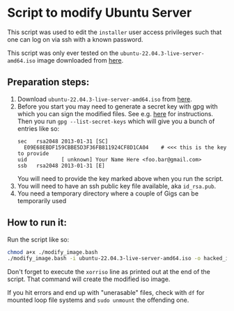 # Script to modify Ubuntu Server 

This script was used to edit the ``installer`` user access privileges such that
one can log on via ssh with a known password.

This script was only ever tested on the ``ubuntu-22.04.3-live-server-amd64.iso`` image downloaded from [here](https://ubuntu.com/download/server).

## Preparation steps:

1) Download ``ubuntu-22.04.3-live-server-amd64.iso`` from [here](https://ubuntu.com/download/server).
2) Before you start you may need to generate a secret key with gpg with which
you can sign the modified files. See e.g. [here](https://docs.github.com/en/authentication/managing-commit-signature-verification/generating-a-new-gpg-key) for instructions. Then you run ``gpg --list-secret-keys`` which will give you a bunch of entries like so:
    ```
    sec   rsa2048 2013-01-31 [SC]
      E09E68EBDF159CBBE5D3F36FB811924CF8D1CA04    # <<< this is the key to provide
    uid           [ unknown] Your Name Here <foo.bar@gmail.com>
    ssb   rsa2048 2013-01-31 [E]
    ```
    You will need to provide the key marked above when you run the script.
3) You will need to have an ssh public key file available, aka ``id_rsa.pub``.
4) You need a temporary directory where a couple of Gigs can be temporarily used


## How to run it:

Run the script like so:

```bash
chmod a+x ./modify_image.bash
./modify_image.bash -i ubuntu-22.04.3-live-server-amd64.iso -o hacked_image.iso -w /path/to/my/working/directory -k my_gpg_key -s ~/.ssh/id_rsa.pub
```

Don't forget to execute the ``xorriso`` line as printed out at the end
of the script. That command will create the modified iso image.

If you hit errors and end up with "unerasable" files, check with
``df`` for mounted loop file systems and ``sudo unmount`` the
offending one.
